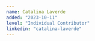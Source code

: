 ```yaml
---
name: Catalina Laverde
added: "2023-10-11"
level: "Individual Contributor"
linkedin: "catalina-laverde"
---
```

